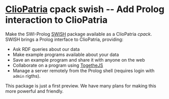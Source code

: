 # [ClioPatria](http://cliopatria.swi-prolog.org) cpack swish -- Add Prolog interaction to ClioPatria

Make the SWI-Prolog [SWISH](https://github.com/SWI-Prolog/swish.git)
package available as a ClioPatria _cpack_.  SWISH brings a Prolog
interface to ClioPatria, providing:

  - Ask RDF queries about our data
  - Make example programs available about your data
  - Save an example program and share it with anyone on the web
  - Collaborate on a program using [TogetheJS](https://togetherjs.com/)
  - Manage a server remotely from the Prolog shell (requires login with
    `admin` rigths).

This package is just a first preview. We have many plans for making this
more powerful and friendly.
